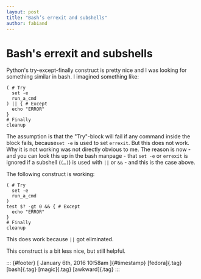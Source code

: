```yaml
---
layout: post
title: "Bash’s errexit and subshells"
author: fabiand
---
```



Bash's errexit and subshells
============================

Python's try-except-finally construct is pretty nice and I was looking
for something similar in bash. I imagined something like:

    ( # Try
      set -e
      run_a_cmd
    ) || { # Except
      echo "ERROR"
    }
    # Finally
    cleanup

The assumption is that the "Try"-block will fail if any command inside
the block fails, because`set -e` is used to set `errexit`. But this does
not work. Why it is not working was not directly obvious to me. The
reason is now - and you can look this up in the bash manpage - that
`set -e` or `errexit` is ignored if a subshell (`(…)`) is used with `||`
or `&&` - and this is the case above.

The following construct is working:

    ( # Try
      set -e
      run_a_cmd
    )
    test $? -gt 0 && { # Except
      echo "ERROR"
    }
    # Finally
    cleanup

This does work because `||` got eliminated.

This construct is a bit less nice, but still helpful.

::: {#footer}
[ January 6th, 2016 10:58am ]{#timestamp} [fedora]{.tag} [bash]{.tag}
[magic]{.tag} [awkward]{.tag}
:::
